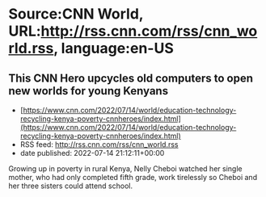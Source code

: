 # Source:CNN World, URL:http://rss.cnn.com/rss/cnn_world.rss, language:en-US

## This CNN Hero upcycles old computers to open new worlds for young Kenyans
 - [https://www.cnn.com/2022/07/14/world/education-technology-recycling-kenya-poverty-cnnheroes/index.html](https://www.cnn.com/2022/07/14/world/education-technology-recycling-kenya-poverty-cnnheroes/index.html)
 - RSS feed: http://rss.cnn.com/rss/cnn_world.rss
 - date published: 2022-07-14 21:12:11+00:00

Growing up in poverty in rural Kenya, Nelly Cheboi watched her single mother, who had only completed fifth grade, work tirelessly so Cheboi and her three sisters could attend school.

